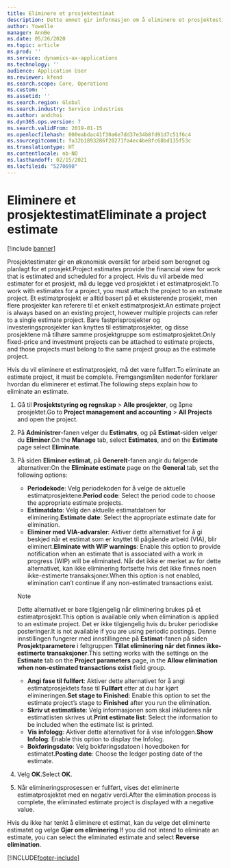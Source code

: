 ```yaml
---
title: Eliminere et prosjektestimat
description: Dette emnet gir informasjon om å eliminere et prosjektestimat etter at det er fullført.
author: Yowelle
manager: AnnBe
ms.date: 05/26/2020
ms.topic: article
ms.prod: ''
ms.service: dynamics-ax-applications
ms.technology: ''
audience: Application User
ms.reviewer: kfend
ms.search.scope: Core, Operations
ms.custom: ''
ms.assetid: ''
ms.search.region: Global
ms.search.industry: Service industries
ms.author: andchoi
ms.dyn365.ops.version: 7
ms.search.validFrom: 2019-01-15
ms.openlocfilehash: 000eabdac41f30a6e7dd37e34b8fd91d7c51f6c4
ms.sourcegitcommit: fa32b1893286f20271fa4ec4be8fc68bd135f53c
ms.translationtype: HT
ms.contentlocale: nb-NO
ms.lasthandoff: 02/15/2021
ms.locfileid: "5270690"
---
```

# <a name="eliminate-a-project-estimate"></a><span data-ttu-id="3e94e-103">Eliminere et prosjektestimat</span><span class="sxs-lookup"><span data-stu-id="3e94e-103">Eliminate a project estimate</span></span>

[!include [banner](../includes/banner.md)]

<span data-ttu-id="3e94e-104">Prosjektestimater gir en økonomisk oversikt for arbeid som beregnet og planlagt for et prosjekt.</span><span class="sxs-lookup"><span data-stu-id="3e94e-104">Project estimates provide the financial view for work that is estimated and scheduled for a project.</span></span> <span data-ttu-id="3e94e-105">Hvis du vil arbeide med estimater for et prosjekt, må du legge ved prosjektet i et estimatprosjekt.</span><span class="sxs-lookup"><span data-stu-id="3e94e-105">To work with estimates for a project, you must attach the project to an estimate project.</span></span> <span data-ttu-id="3e94e-106">Et estimatprosjekt er alltid basert på et eksisterende prosjekt, men flere prosjekter kan referere til et enkelt estimatprosjekt.</span><span class="sxs-lookup"><span data-stu-id="3e94e-106">An estimate project is always based on an existing project, however multiple projects can refer to a single estimate project.</span></span> <span data-ttu-id="3e94e-107">Bare fastprisprosjekter og investeringsprosjekter kan knyttes til estimatprosjekter, og disse prosjektene må tilhøre samme prosjektgruppe som estimatprosjektet.</span><span class="sxs-lookup"><span data-stu-id="3e94e-107">Only fixed-price and investment projects can be attached to estimate projects, and those projects must belong to the same project group as the estimate project.</span></span>

<span data-ttu-id="3e94e-108">Hvis du vil eliminere et estimatprosjekt, må det være fullført.</span><span class="sxs-lookup"><span data-stu-id="3e94e-108">To eliminate an estimate project, it must be complete.</span></span> <span data-ttu-id="3e94e-109">Fremgangsmåten nedenfor forklarer hvordan du eliminerer et estimat.</span><span class="sxs-lookup"><span data-stu-id="3e94e-109">The following steps explain how to eliminate an estimate.</span></span>

1. <span data-ttu-id="3e94e-110">Gå til **Prosjektstyring og regnskap** > **Alle prosjekter**, og åpne prosjektet.</span><span class="sxs-lookup"><span data-stu-id="3e94e-110">Go to **Project management and accounting** > **All Projects** and open the project.</span></span> 
2. <span data-ttu-id="3e94e-111">På **Administrer**-fanen velger du **Estimatrs**, og på **Estimat**-siden velger du **Eliminer**.</span><span class="sxs-lookup"><span data-stu-id="3e94e-111">On the **Manage** tab, select **Estimates**, and on the **Estimate** page select **Eliminate**.</span></span>
3. <span data-ttu-id="3e94e-112">På siden **Eliminer estimat**, på **Generelt**-fanen angir du følgende alternativer:</span><span class="sxs-lookup"><span data-stu-id="3e94e-112">On the **Eliminate estimate** page on the **General** tab, set the following options:</span></span>

   - <span data-ttu-id="3e94e-113">**Periodekode**: Velg periodekoden for å velge de aktuelle estimatprosjektene.</span><span class="sxs-lookup"><span data-stu-id="3e94e-113">**Period code**: Select the period code to choose the appropriate estimate projects.</span></span> 
   - <span data-ttu-id="3e94e-114">**Estimatdato**: Velg den aktuelle estimatdatoen for eliminering.</span><span class="sxs-lookup"><span data-stu-id="3e94e-114">**Estimate date**: Select the appropriate estimate date for elimination.</span></span>
   - <span data-ttu-id="3e94e-115">**Eliminer med VIA-advarsler**: Aktiver dette alternativet for å gi beskjed når et estimat som er knyttet til pågående arbeid (VIA), blir eliminert.</span><span class="sxs-lookup"><span data-stu-id="3e94e-115">**Eliminate with WIP warnings**: Enable this option to provide notification when an estimate that is associated with a work in progress (WIP) will be eliminated.</span></span> <span data-ttu-id="3e94e-116">Når det ikke er merket av for dette alternativet, kan ikke eliminering fortsette hvis det ikke finnes noen ikke-estimerte transaksjoner.</span><span class="sxs-lookup"><span data-stu-id="3e94e-116">When this option is not enabled, elimination can’t continue if any non-estimated transactions exist.</span></span> 
   > [!NOTE]
   > <span data-ttu-id="3e94e-117">Dette alternativet er bare tilgjengelig når eliminering brukes på et estimatprosjekt.</span><span class="sxs-lookup"><span data-stu-id="3e94e-117">This option is available only when elimination is applied to an estimate project.</span></span> <span data-ttu-id="3e94e-118">Det er ikke tilgjengelig hvis du bruker periodiske posteringer.</span><span class="sxs-lookup"><span data-stu-id="3e94e-118">It is not available if you are using periodic postings.</span></span> <span data-ttu-id="3e94e-119">Denne innstillingen fungerer med innstillingene på **Estimat**-fanen på siden **Prosjektparametere** i feltgruppen **Tillat eliminering når det finnes ikke-estimerte transaksjoner**.</span><span class="sxs-lookup"><span data-stu-id="3e94e-119">This setting works with the settings on the **Estimate** tab on the **Project parameters** page, in the **Allow elimination when non-estimated transactions exist** field group.</span></span>
   - <span data-ttu-id="3e94e-120">**Angi fase til fullført**: Aktiver dette alternativet for å angi estimatprosjektets fase til **Fullført** etter at du har kjørt elimineringen.</span><span class="sxs-lookup"><span data-stu-id="3e94e-120">**Set stage to Finished**: Enable this option to set the estimate project’s stage to **Finished** after you run the elimination.</span></span>
   - <span data-ttu-id="3e94e-121">**Skriv ut estimatliste**: Velg informasjonen som skal inkluderes når estimatlisten skrives ut.</span><span class="sxs-lookup"><span data-stu-id="3e94e-121">**Print estimate list**: Select the information to be included when the estimate list is printed.</span></span>
   - <span data-ttu-id="3e94e-122">**Vis infologg**: Aktiver dette alternativet for å vise infologgen.</span><span class="sxs-lookup"><span data-stu-id="3e94e-122">**Show Infolog**: Enable this option to display the Infolog.</span></span>
   - <span data-ttu-id="3e94e-123">**Bokføringsdato**: Velg bokføringsdatoen i hovedboken for estimatet.</span><span class="sxs-lookup"><span data-stu-id="3e94e-123">**Posting date**: Choose the ledger posting date of the estimate.</span></span>

4.  <span data-ttu-id="3e94e-124">Velg **OK**.</span><span class="sxs-lookup"><span data-stu-id="3e94e-124">Select **OK**.</span></span>
5. <span data-ttu-id="3e94e-125">Når elimineringsprosessen er fullført, vises det eliminerte estimatprosjektet med en negativ verdi.</span><span class="sxs-lookup"><span data-stu-id="3e94e-125">After the elimination process is complete, the eliminated estimate project is displayed with a negative value.</span></span> 

<span data-ttu-id="3e94e-126">Hvis du ikke har tenkt å eliminere et estimat, kan du velge det eliminerte estimatet og velge **Gjør om eliminering**.</span><span class="sxs-lookup"><span data-stu-id="3e94e-126">If you did not intend to eliminate an estimate, you can select the eliminated estimate and select **Reverse elimination**.</span></span>   


[!INCLUDE[footer-include](../includes/footer-banner.md)]
